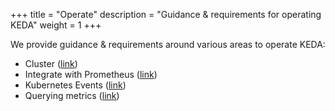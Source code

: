 +++
title = "Operate"
description = "Guidance & requirements for operating KEDA"
weight = 1
+++

We provide guidance & requirements around various areas to operate KEDA:

- Cluster ([link](./cluster))
- Integrate with Prometheus ([link](./prometheus))
- Kubernetes Events ([link](./events))
- Querying metrics ([link](./querying))